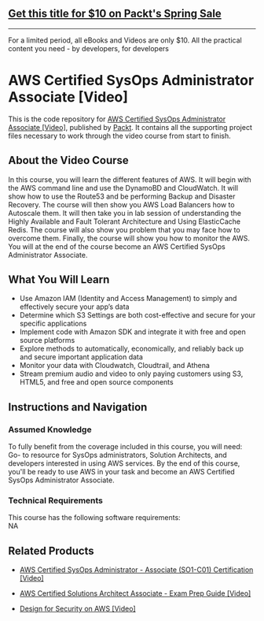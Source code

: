 ## [Get this title for $10 on Packt's Spring Sale](https://www.packt.com/V09942?utm_source=github&utm_medium=packt-github-repo&utm_campaign=spring_10_dollar_2022)
-----
For a limited period, all eBooks and Videos are only $10. All the practical content you need \- by developers, for developers

# AWS Certified SysOps Administrator Associate [Video]
This is the code repository for [AWS Certified SysOps Administrator Associate [Video]](https://www.packtpub.com/virtualization-and-cloud/design-security-aws-video?utm_source=github&utm_medium=repository&utm_campaign=9781838556440), published by [Packt](https://www.packtpub.com/?utm_source=github). It contains all the supporting project files necessary to work through the video course from start to finish.
## About the Video Course
In this course, you will learn the different features of AWS. It will begin with the AWS command line and use the DynamoBD and CloudWatch. It will show how to use the Route53 and be performing Backup and Disaster Recovery. The course will then show you AWS Load Balancers how to Autoscale them. It will then take you in lab session of understanding the Highly Available and Fault Tolerant Architecture and Using ElasticCache Redis. The course will also show you problem that you may face how to overcome them. Finally, the course will show you how to monitor the AWS. You will at the end of the course become an AWS Certified SysOps Administrator Associate.

<H2>What You Will Learn</H2>
<DIV class=book-info-will-learn-text>
<UL>
<LI>Use Amazon IAM (Identity and Access Management) to simply and effectively secure your app’s data 
<LI>Determine which S3 Settings are both cost-effective and secure for your specific applications 
<LI>Implement code with Amazon SDK and integrate it with free and open source platforms 
<LI>Explore methods to automatically, economically, and reliably back up and secure important application data 
<LI>Monitor your data with Cloudwatch, Cloudtrail, and Athena 
<LI>Stream premium audio and video to only paying customers using S3, HTML5, and free and open source components </LI></UL></DIV>

## Instructions and Navigation
### Assumed Knowledge
To fully benefit from the coverage included in this course, you will need:<br/>
Go- to resource for SysOps administrators, Solution Architects, and developers interested in using AWS services. By the end of this course, you'll be ready to use AWS in your task and become an AWS Certified SysOps Administrator Associate.
### Technical Requirements
This course has the following software requirements:<br/>
NA

## Related Products
* [AWS Certified SysOps Administrator - Associate (SO1-C01) Certification [Video]](https://www.packtpub.com/virtualization-and-cloud/design-security-aws-video?utm_source=github&utm_medium=repository&utm_campaign=9781838556440)

* [AWS Certified Solutions Architect Associate - Exam Prep Guide [Video]](https://www.packtpub.com/virtualization-and-cloud/design-security-aws-video?utm_source=github&utm_medium=repository&utm_campaign=9781838556440)

* [Design for Security on AWS [Video]](https://www.packtpub.com/virtualization-and-cloud/design-security-aws-video?utm_source=github&utm_medium=repository&utm_campaign=9781838556440)

